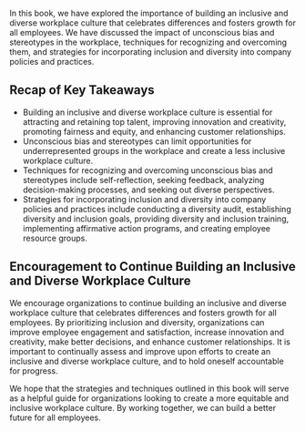 
In this book, we have explored the importance of building an inclusive and diverse workplace culture that celebrates differences and fosters growth for all employees. We have discussed the impact of unconscious bias and stereotypes in the workplace, techniques for recognizing and overcoming them, and strategies for incorporating inclusion and diversity into company policies and practices.

Recap of Key Takeaways
----------------------

* Building an inclusive and diverse workplace culture is essential for attracting and retaining top talent, improving innovation and creativity, promoting fairness and equity, and enhancing customer relationships.
* Unconscious bias and stereotypes can limit opportunities for underrepresented groups in the workplace and create a less inclusive workplace culture.
* Techniques for recognizing and overcoming unconscious bias and stereotypes include self-reflection, seeking feedback, analyzing decision-making processes, and seeking out diverse perspectives.
* Strategies for incorporating inclusion and diversity into company policies and practices include conducting a diversity audit, establishing diversity and inclusion goals, providing diversity and inclusion training, implementing affirmative action programs, and creating employee resource groups.

Encouragement to Continue Building an Inclusive and Diverse Workplace Culture
-----------------------------------------------------------------------------

We encourage organizations to continue building an inclusive and diverse workplace culture that celebrates differences and fosters growth for all employees. By prioritizing inclusion and diversity, organizations can improve employee engagement and satisfaction, increase innovation and creativity, make better decisions, and enhance customer relationships. It is important to continually assess and improve upon efforts to create an inclusive and diverse workplace culture, and to hold oneself accountable for progress.

We hope that the strategies and techniques outlined in this book will serve as a helpful guide for organizations looking to create a more equitable and inclusive workplace culture. By working together, we can build a better future for all employees.
